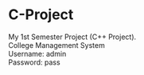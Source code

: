 # C-Project
My 1st Semester Project (C++ Project).
<br>
College Management System
<br>
Username: admin
<br>
Password: pass
